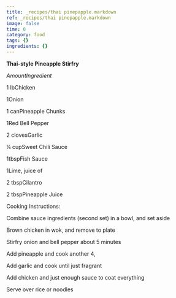 ```yaml
---
title: _recipes/thai pinepapple.markdown
ref: _recipes/thai pinepapple.markdown
image: false
time: 0
category: food
tags: {}
ingredients: {}
---
```

**Thai-style Pineapple Stirfry**

*AmountIngredient*

1 lbChicken

1Onion

1 canPineapple Chunks

1Red Bell Pepper

2 clovesGarlic

¼ cupSweet Chili Sauce

1tbspFish Sauce

1Lime, juice of

2 tbspCilantro

2 tbspPineapple Juice

Cooking Instructions:

Combine sauce ingredients (second set) in a bowl, and set aside

Brown chicken in wok, and remove to plate

Stirfry onion and bell pepper about 5 minutes

Add pineapple and cook another 4,

Add garlic and cook until just fragrant

Add chicken and just enough sauce to coat everything

Serve over rice or noodles
